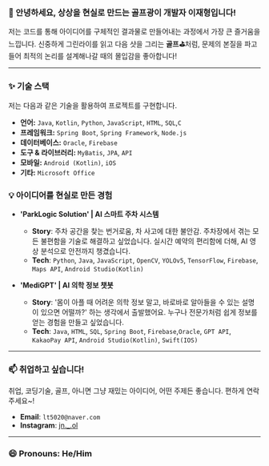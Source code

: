 ### 👋 안녕하세요, 상상을 현실로 만드는 골프광이 개발자 이재형입니다!

저는 코드를 통해 아이디어를 구체적인 결과물로 만들어내는 과정에서 가장 큰 즐거움을 느낍니다. 신중하게 그린라이를 읽고 다음 샷을 그리는 **골프⛳️**처럼, 문제의 본질을 파고들어 최적의 논리를 설계해나갈 때의 몰입감을 좋아합니다!

---

### ✨ 기술 스택

저는 다음과 같은 기술을 활용하여 프로젝트를 구현합니다.

-   **언어:** `Java`, `Kotlin`, `Python`, `JavaScript`, `HTML`, `SQL`,`C`
-   **프레임워크:** `Spring Boot`, `Spring Framework`, `Node.js`
-   **데이터베이스:** `Oracle`, `Firebase` 
-   **도구 & 라이브러리:** `MyBatis`, `JPA`, `API`
-   **모바일:** `Android (Kotlin)`, `iOS`
-   **기타:** `Microsoft Office`

### 💡 아이디어를 현실로 만든 경험

- **'ParkLogic Solution' | AI 스마트 주차 시스템**
  - **Story**: 주차 공간을 찾는 번거로움, 차 사고에 대한 불안감. 주차장에서 겪는 모든 불편함을 기술로 해결하고 싶었습니다. 실시간 예약의 편리함에 더해, AI 영상 분석으로 안전까지 챙겼습니다.
  - **Tech**: `Python`, `Java`, `JavaScript`, `OpenCV`, `YOLOv5`, `TensorFlow`, `Firebase`, `Maps API`, `Android Studio(Kotlin)`

- **'MediGPT' | AI 의학 정보 챗봇**
  - **Story**: '몸이 아플 때 어려운 의학 정보 말고, 바로바로 알아들을 수 있는 설명이 있으면 어떨까?' 하는 생각에서 출발했어요. 누구나 전문가처럼 쉽게 정보를 얻는 경험을 만들고 싶었습니다.
  - **Tech**: `Java`, `HTML`, `SQL`, `Spring Boot`, `Firebase`,`Oracle`, `GPT API`, `KakaoPay API`, `Android Studio(Kotlin)`, `Swift(IOS)`

---

### 📫 취업하고 싶습니다!

취업, 코딩기술, 골프, 아니면 그냥 재밌는 아이디어, 어떤 주제든 좋습니다. 편하게 연락주세요~!

- **Email**: `lt5020@naver.com`
- **Instagram**: [jn._.ol](https://www.instagram.com/jn._.ol/)

---

### 😄 Pronouns: He/Him
